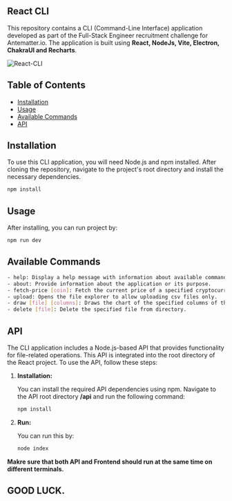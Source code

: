 ## React CLI


This repository contains a CLI (Command-Line Interface) application developed as part of the Full-Stack Engineer recruitment challenge for Antematter.io. The application is built using **React, NodeJs, Vite, Electron, ChakraUI and Recharts**.

![React-CLI](https://imgur.com/j5W6fmG.gif)

## Table of Contents

- [Installation](#installation)
- [Usage](#usage)
- [Available Commands](#available-commands)
- [API](#api)

## Installation

To use this CLI application, you will need Node.js and npm installed. After cloning the repository, navigate to the project's root directory and install the necessary dependencies.

```bash
npm install
```

## Usage
After installing, you can run project by:
````
npm run dev
````

## Available Commands
```bash
- help: Display a help message with information about available commands.
- about: Provide information about the application or its purpose.
- fetch-price [coin]: Fetch the current price of a specified cryptocurrency.
- upload: Opens the file explorer to allow uploading csv files only.
- draw [file] [columns]: Draws the chart of the specified columns of the file present in the draw-chart directory (first column will become the x-axis and rest will be on y-axis).
- delete [file]: Delete the specified file from directory.
````

## API

The CLI application includes a Node.js-based API that provides functionality for file-related operations. This API is integrated into the root directory of the React project. To use the API, follow these steps:

1. **Installation:**

   You can install the required API dependencies using npm. Navigate to the API root directory **/api** and run the following command:

   ```bash
   npm install
   ````
   
2. **Run:**

   You can run this by:

   ```bash
   node index
   ````
   
**Makre sure that both API and Frontend should run at the same time on different terminals.**


## GOOD LUCK.
